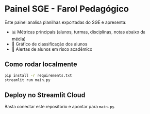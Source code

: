 # Painel SGE - Farol Pedagógico

Este painel analisa planilhas exportadas do SGE e apresenta:

- 📊 Métricas principais (alunos, turmas, disciplinas, notas abaixo da média)
- 🥧 Gráfico de classificação dos alunos
- 🔔 Alertas de alunos em risco acadêmico

## Como rodar localmente
```bash
pip install -r requirements.txt
streamlit run main.py
```

## Deploy no Streamlit Cloud
Basta conectar este repositório e apontar para `main.py`.
